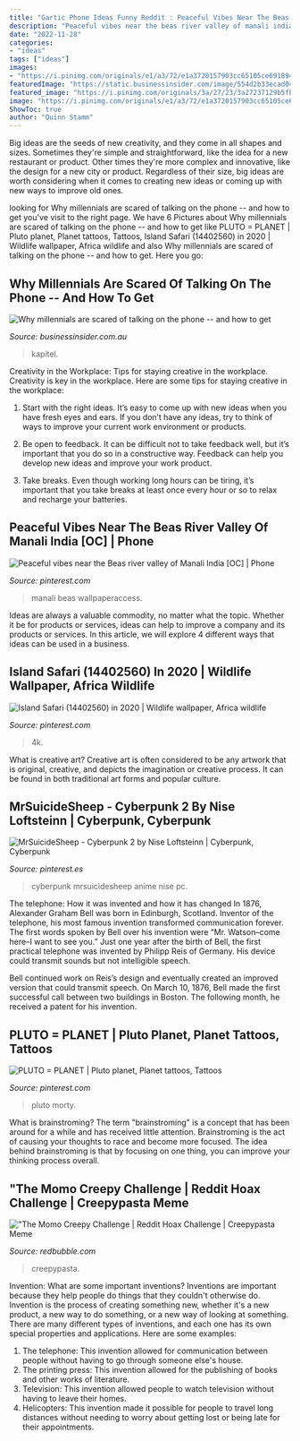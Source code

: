 ```yaml
---
title: "Gartic Phone Ideas Funny Reddit : Peaceful Vibes Near The Beas River Valley Of Manali India [oc]"
description: "Peaceful vibes near the beas river valley of manali india [oc]"
date: "2022-11-28"
categories:
- "ideas"
tags: ["ideas"]
images:
- "https://i.pinimg.com/originals/e1/a3/72/e1a3720157903cc65105ce69189475db.jpg"
featuredImage: "https://static.businessinsider.com/image/554d2b33ecad04b9344773eb/image.jpg"
featured_image: "https://i.pinimg.com/originals/3a/27/23/3a27237129b5fb67a0c4dc6461987f96.png"
image: "https://i.pinimg.com/originals/e1/a3/72/e1a3720157903cc65105ce69189475db.jpg"
ShowToc: true
author: "Quinn Stamm"
---
```



Big ideas are the seeds of new creativity, and they come in all shapes and sizes. Sometimes they're simple and straightforward, like the idea for a new restaurant or product. Other times they're more complex and innovative, like the design for a new city or product. Regardless of their size, big ideas are worth considering when it comes to creating new ideas or coming up with new ways to improve old ones.

	

		
looking for Why millennials are scared of talking on the phone -- and how to get you've visit to the right page. We have 6 Pictures about Why millennials are scared of talking on the phone -- and how to get like PLUTO = PLANET | Pluto planet, Planet tattoos, Tattoos, Island Safari (14402560) in 2020 | Wildlife wallpaper, Africa wildlife and also Why millennials are scared of talking on the phone -- and how to get. Here you go:
		
    
## Why Millennials Are Scared Of Talking On The Phone -- And How To Get

<img loading=lazy src="https://static.businessinsider.com/image/554d2b33ecad04b9344773eb/image.jpg" onerror="this.onerror=null;this.src='https://tse4.mm.bing.net/th?id=OIP.5pyWX8eg2iJHNC4oj7NQPAHaFj&amp;pid=15.1';" alt="Why millennials are scared of talking on the phone -- and how to get">

_Source: businessinsider.com.au_

>kapitel. 

	

Creativity in the Workplace: Tips for staying creative in the workplace.
Creativity is key in the workplace. Here are some tips for staying creative in the workplace:
1. Start with the right ideas. It’s easy to come up with new ideas when you have fresh eyes and ears. If you don’t have any ideas, try to think of ways to improve your current work environment or products.

2. Be open to feedback. It can be difficult not to take feedback well, but it’s important that you do so in a constructive way. Feedback can help you develop new ideas and improve your work product.

3. Take breaks. Even though working long hours can be tiring, it’s important that you take breaks at least once every hour or so to relax and recharge your batteries.

    
## Peaceful Vibes Near The Beas River Valley Of Manali India [OC] | Phone

<img loading=lazy src="https://i.pinimg.com/originals/e1/a3/72/e1a3720157903cc65105ce69189475db.jpg" onerror="this.onerror=null;this.src='https://tse2.mm.bing.net/th?id=OIP.C2AeXfBa5REbiqcn-d52QAHaDw&amp;pid=15.1';" alt="Peaceful vibes near the Beas river valley of Manali India [OC] | Phone">

_Source: pinterest.com_

>manali beas wallpaperaccess. 

	

Ideas are always a valuable commodity, no matter what the topic. Whether it be for products or services, ideas can help to improve a company and its products or services. In this article, we will explore 4 different ways that ideas can be used in a business.

    
## Island Safari (14402560) In 2020 | Wildlife Wallpaper, Africa Wildlife

<img loading=lazy src="https://i.pinimg.com/originals/3a/27/23/3a27237129b5fb67a0c4dc6461987f96.png" onerror="this.onerror=null;this.src='https://tse2.mm.bing.net/th?id=OIP.q6Bpa9ex5nLHdJ_7BgOCagHaNK&amp;pid=15.1';" alt="Island Safari (14402560) in 2020 | Wildlife wallpaper, Africa wildlife">

_Source: pinterest.com_

>4k. 

	

What is creative art?
Creative art is often considered to be any artwork that is original, creative, and depicts the imagination or creative process. It can be found in both traditional art forms and popular culture.

    
## MrSuicideSheep - Cyberpunk 2 By Nise Loftsteinn | Cyberpunk, Cyberpunk

<img loading=lazy src="https://i.pinimg.com/originals/e1/3e/b4/e13eb4f513873e00d993e68e165a462b.jpg" onerror="this.onerror=null;this.src='https://tse3.mm.bing.net/th?id=OIP.kYI0P5exbNRzmAirnsSzBgHaEd&amp;pid=15.1';" alt="MrSuicideSheep - Cyberpunk 2 by Nise Loftsteinn | Cyberpunk, Cyberpunk">

_Source: pinterest.es_

>cyberpunk mrsuicidesheep anime nise pc. 

	

The telephone: How it was invented and how it has changed
In 1876, Alexander Graham Bell was born in Edinburgh, Scotland. Inventor of the telephone, his most famous invention transformed communication forever. The first words spoken by Bell over his invention were “Mr. Watson–come here–I want to see you.” 
Just one year after the birth of Bell, the first practical telephone was invented by Philipp Reis of Germany. His device could transmit sounds but not intelligible speech. 

Bell continued work on Reis’s design and eventually created an improved version that could transmit speech. On March 10, 1876, Bell made the first successful call between two buildings in Boston. The following month, he received a patent for his invention.

    
## PLUTO = PLANET | Pluto Planet, Planet Tattoos, Tattoos

<img loading=lazy src="https://i.pinimg.com/originals/4c/9c/84/4c9c845322f462f80a0328a810646076.jpg" onerror="this.onerror=null;this.src='https://tse3.mm.bing.net/th?id=OIP.HlikQb2xEX9UC8Xwq0PsLwHaJ4&amp;pid=15.1';" alt="PLUTO = PLANET | Pluto planet, Planet tattoos, Tattoos">

_Source: pinterest.com_

>pluto morty. 

	

What is brainstroming?
The term "brainstroming" is a concept that has been around for a while and has received little attention. Brainstroming is the act of causing your thoughts to race and become more focused. The idea behind brainstroming is that by focusing on one thing, you can improve your thinking process overall.

    
## &quot;The Momo Creepy Challenge | Reddit Hoax Challenge | Creepypasta Meme

<img loading=lazy src="https://ih1.redbubble.net/image.759534373.2110/gptr,1265x,front,black-c,330,402,600,600-bg,f8f8f8.jpg" onerror="this.onerror=null;this.src='https://tse4.mm.bing.net/th?id=OIP.YJ_cf5x8Zir3VGLC7lkDYwHaHa&amp;pid=15.1';" alt="&quot;The Momo Creepy Challenge | Reddit Hoax Challenge | Creepypasta Meme">

_Source: redbubble.com_

>creepypasta. 

	

Invention: What are some important inventions?
Inventions are important because they help people do things that they couldn't otherwise do. Invention is the process of creating something new, whether it's a new product, a new way to do something, or a new way of looking at something. There are many different types of inventions, and each one has its own special properties and applications. Here are some examples: 
1. The telephone: This invention allowed for communication between people without having to go through someone else's house.
2. The printing press: This invention allowed for the publishing of books and other works of literature.
3. Television: This invention allowed people to watch television without having to leave their homes.
4. Helicopters: This invention made it possible for people to travel long distances without needing to worry about getting lost or being late for their appointments.

